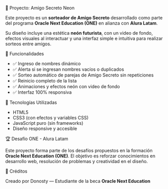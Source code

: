 
🎁 Proyecto: Amigo Secreto Neon

Este proyecto es un **sorteador de Amigo Secreto** desarrollado como parte del programa **Oracle Next Education (ONE)** en alianza con **Alura Latam**.  

Su diseño incluye una estética **neón futurista**, con un video de fondo, efectos visuales al interactuar y una interfaz simple e intuitiva para realizar sorteos entre amigos.


🚀 Funcionalidades

- ✅ Ingreso de nombres dinámico
- ✅ Alerta si se ingresan nombres vacíos o duplicados
- ✅ Sorteo automático de parejas de Amigo Secreto sin repeticiones
- ✅ Reinicio completo de la lista
- ✅ Animaciones y efectos neón con video de fondo
- ✅ Interfaz 100% responsiva

🎨 Tecnologías Utilizadas

- HTML5  
- CSS3 (con efectos y variables CSS)  
- JavaScript puro (sin frameworks)    
- Diseño responsive y accesible  


🏆 Desafío ONE - Alura Latam

Este proyecto forma parte de los desafíos propuestos en la formación **Oracle Next Education (ONE)**. El objetivo es reforzar conocimientos en desarrollo web, resolución de problemas y creatividad en el diseño.

🙌 Créditos

Creado por Donosty — Estudiante de la beca **Oracle Next Education**
